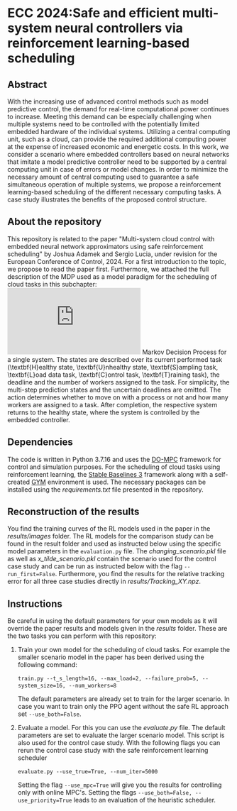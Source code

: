 # ECC 2024:Safe and efficient multi-system neural controllers via reinforcement learning-based scheduling
## Abstract
With the increasing use of advanced control methods
such as model predictive control, the demand for real-time
computational power continues to increase. Meeting this demand
can be especially challenging when multiple systems need
to be controlled with the potentially limited embedded hardware
of the individual systems. Utilizing a central computing unit,
such as a cloud, can provide the required additional computing
power at the expense of increased economic and energetic costs.
In this work, we consider a scenario where embedded
controllers based on neural networks that imitate a model
predictive controller need to be supported by a central computing
unit in case of errors or model changes. In order to
minimize the necessary amount of central computing used to
guarantee a safe simultaneous operation of multiple systems,
we propose a reinforcement learning-based scheduling of the
different necessary computing tasks. A case study illustrates
the benefits of the proposed control structure.
 ## About the repository
This repository is related to the paper 
 "Multi-system cloud control with embedded neural
 network approximators using safe reinforcement
 scheduling" by Joshua Adamek and Sergio Lucia,
 under revision for the European Conference 
 of Control, 2024.
For a first introduction to the topic, we propose to read the paper first. Furthermore, we attached the full description of 
the MDP used as a model paradigm for the scheduling of cloud tasks in this subchapter:
![alt text](https://github.com/JoshuaAda/RL_Scheduling_NN_MPC/blob/main/gesamt_mdp_2.pdf?raw=true)
Markov Decision Process for a single system. The states are described over its current performed task (\textbf{H}ealthy state, \textbf{U}nhealthy state, \textbf{S}ampling task, \textbf{L}oad data task, \textbf{C}ontrol task, \textbf{T}raining task), the deadline and the number of workers assigned to the task. For simplicity, the multi-step prediction states and the uncertain deadlines are omitted. The action determines whether to move on with a process or not and how many workers are assigned to a task. After completion, the respective system returns to the healthy state, where the system is controlled by the embedded controller.
 ## Dependencies
 
The code is written in Python 3.7.16 and uses the 
[DO-MPC](https://www.do-mpc.com/en/latest/) framework for control and simulation purposes.
For the scheduling of cloud tasks using reinforcement learning, the
[Stable Baselines 3](https://stable-baselines3.readthedocs.io/en/master/) framework along with a self-created [GYM](https://www.gymlibrary.dev) environment
is used. The necessary packages can be installed using the _requirements.txt_ file presented in the repository. 

## Reconstruction of the results

You find the training curves of the RL models used in the paper in the _results/images_ folder.
The RL models for the comparison study can be found in the result folder and used as instructed below using the specific model parameters in the ```evaluation.py``` file.
The _changing_scenario.pkl_ file as well as _x_tilde_scenario.pkl_ contain the scenario used for the control case study and can be run as instructed below with the flag ```--run_first=False```.
Furthermore, you find the results for the relative tracking error for all three case studies directly in _results/Tracking_XY.npz_.
## Instructions

Be careful in using the default parameters for your own models as it will override the paper results and models given in the _results_ folder.
These are the two tasks you can perform with this repository:
1. Train your own model for the scheduling of cloud tasks. For example the smaller scenario model in the paper
has been derived using the following command:
   ```
   train.py --t_s_length=16, --max_load=2, --failure_prob=5, --system_size=16, --num_workers=8
   ```
   The default parameters are already set to train for the larger scenario. In case you want to train only the PPO agent without
   the safe RL approach set ```--use_both=False```.
2. Evaluate a model. For this you can use the _evaluate.py_ file. The default parameters are set to evaluate the larger scenario model.
   This script is also used for the control case study. With the following flags you can rerun the control case study with the safe reinforcement learning scheduler
   ``` 
   evaluate.py --use_true=True, --num_iter=5000
   ```

   Setting the flag ```--use_mpc=True``` will give you the results for controlling only with online MPC's. Setting the flags
   ```--use_both=False, --use_priority=True``` leads to an evaluation of the heuristic scheduler.

